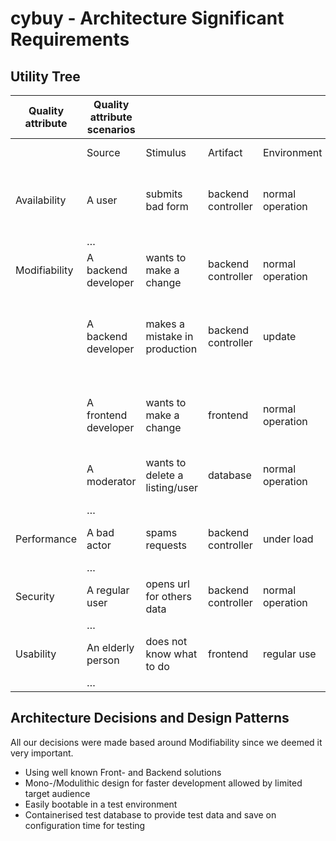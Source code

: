 # cybuy - Architecture Significant Requirements

## Utility Tree
| Quality attribute | Quality attribute scenarios |                                |                    |                  |                                                           |                                       | Business value | Technical risk |
|-------------------|-----------------------------|--------------------------------|--------------------|------------------|-----------------------------------------------------------|---------------------------------------|----------------|----------------|
|                   | Source                      | Stimulus                       | Artifact           | Environment      | Response                                                  | Response measure                      |                |                |
| Availability      | A user                      | submits bad form               | backend controller | normal operation | send error reply                                          | don't commit bad data to the database | H              | H              |
|                   | …                           |                                |                    |                  |                                                           |                                       |                |                |
| Modifiability     | A backend developer         | wants to make a change         | backend controller | normal operation | reroute to secondary backend                              | minimal downtime                      | H              | H              |
|                   | A backend developer         | makes a mistake in production  | backend controller | update           | halt operation, restore database backup, rollback changes | reliable operation                    | H              | H              |
|                   | A frontend developer        | wants to make a change         | frontend           | normal operation | overwrite production and let angular compile              | minimal downtime                      | H              | M              |
|                   | A moderator                 | wants to delete a listing/user | database           | normal operation | communicate reasoning to buyer and seller                 | user satisfaction                     | M              | S              |
|                   | …                           |                                |                    |                  |                                                           |                                       |                |                |
| Performance       | A bad actor                 | spams requests                 | backend controller | under load       | throttling                                                | minimise load on server               | H              | M              |
|                   | …                           |                                |                    |                  |                                                           |                                       |                |                |
| Security          | A regular user              | opens url for others data      | backend controller | normal operation | access denied                                             | GDPR compliance                       | H              | H              |
|                   | …                           |                                |                    |                  |                                                           |                                       |                |                |
| Usability         | An elderly person           | does not know what to do       | frontend           | regular use      | intuitive design                                          | user retention                        | M              | S              |
|                   | …                           |

## Architecture Decisions and Design Patterns
All our decisions were made based around Modifiability since we deemed it very important.
- Using well known Front- and Backend solutions
- Mono-/Modulithic design for faster development allowed by limited target audience
- Easily bootable in a test environment
- Containerised test database to provide test data and save on configuration time for testing
